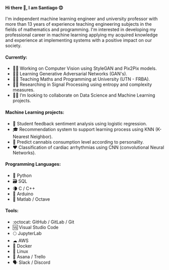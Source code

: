 #### Hi there 👋, I am Santiago 😊

I'm independent machine learning engineer and university professor with more than 13 years of experience teaching engineering subjects in the fields of mathematics and programming. I'm interested in developing my professional career in machine learning applying my acquired knowledge and experience at implementing systems with a positive impact on our society.

#### Currently:

- 👨‍💻 Working on Computer Vision using StyleGAN and Pix2Pix models.
- 👨‍🎓 Learning Generative Adversarial Networks (GAN's).  
- 👨‍🏫 Teaching Maths and Programming at University (UTN - FRBA).
- 👨‍🔬 Researching in Signal Processing using entropy and complexity measures.
- 🕵️‍♂️ I’m looking to collaborate on Data Science and Machine Learning projects.


#### Machine Learning projects:

- 📝 Student feedback sentiment analysis using logistic regression.
- 🎓 Recommendation system to support learning process using KNN (K-Nearest Neighbor).
- 🍁 Predict cannabis consumption level according to personality.
- ❤ Classification of cardiac arrhythmias using CNN (convolutional Neural Networks).


#### Programming Languages: 

- 🐍 Python 
- 🗃️ SQL
- :waning_crescent_moon: C / C++
- 🤖 Arduino
- 📐 Matlab / Octave


#### Tools:

- :octocat: GitHub / GitLab / Git
- 🆚 Visual Studio Code
- 🌕 JupyterLab
- ☁ AWS
- :whale: Docker
- 🐧 Linux
- 📅 Asana / Trello
- 🗣️ Slack / Discord
